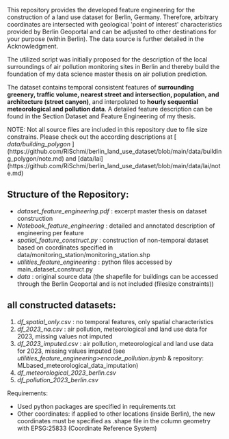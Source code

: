 <p> This repository provides the developed feature engineering for the construction of a land use dataset for Berlin, Germany. 
Therefore, arbitrary coordinates are intersected with geological 'point of interest' characteristics provided by Berlin Geoportal 
and can be adjusted to other destinations for your purpose (within Berlin). The data source is further detailed in the Acknowledgment. </p>

<p> The utilized script was initially proposed for the description of the local surroundings of air pollution monitoring sites in Berlin 
and thereby build the foundation of my data science master thesis on air pollution prediction. </p>

<p> The dataset contains temporal consistent features of <strong>surrounding greenery, traffic volume, nearest street and intersection, population, and architecture (street canyon)</strong>, and interpolated to <strong>hourly sequential meteorological and pollution data</strong>. A detailed feature description can be found in the Section Dataset and Feature Engineering of my thesis. </p>

<p> NOTE: Not all source files are included in this repository due to file size constrains. Please check out the according descriptions at [<em> data/building_polygon </em>](https://github.com/RiSchmi/berlin_land_use_dataset/blob/main/data/building_polygon/note.md) and [data/lai](https://github.com/RiSchmi/berlin_land_use_dataset/blob/main/data/lai/note.md) <p>

<h2> Structure of the Repository: </h2>

- <em> dataset_feature_engineering.pdf </em>: excerpt master thesis on dataset construction
-	<em> Notebook_feature_engineering </em>: detailed and annotated description of engineering per feature 
-	<em> spatial_feature_construct.py </em>: construction of non-temporal dataset based on coordinates specified in data/monitoring_station/monitoring_station.shp
-	<em> utilities_feature_engineering </em>: python files accessed by main_dataset_construct.py
-	<em> data </em>: original source data (the shapefile for buildings can be accessed through the Berlin Geoportal and is not included (filesize constraints))

<h2> all constructed datasets:  </h2>	

1. <em> df_spatial_only.csv </em>: no temporal features, only spatial characteristics
2.	<em> df_2023_na.csv </em>: air pollution, meteorological and land use data for 2023, missing values not imputed
3.	<em> df_2023_imputed.csv </em>: air pollution, meteorological and land use data for 2023, missing values imputed (see <em> utilities_feature_engineering>encode_pollution.ipynb </em> & repository: MLbased_meteorological_data_imputation)
4.	<em> df_meteorological_2023_berlin.csv </em>
5. <em> df_pollution_2023_berlin.csv </em>

 	
Requirements:
-	Used python packages are specified in requirements.txt
-	Other coordinates: if applied to other locations (inside Berlin), the new coordinates must be specified as .shape file in the column geometry with EPSG:25833 (Coordinate Reference System)
